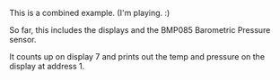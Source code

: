 
This is a combined example.  (I'm playing. :)

So far, this includes the displays and the BMP085 Barometric Pressure
sensor.

It counts up on display 7 and prints out the temp and pressure on the
display at address 1.

